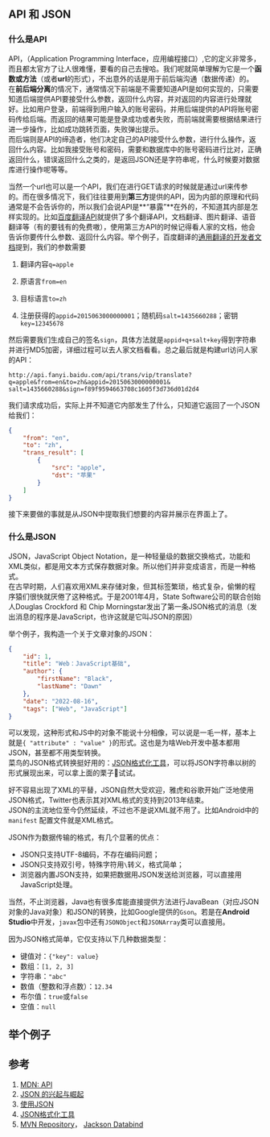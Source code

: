 ## API 和 JSON

### 什么是API

API，（Application Programming Interface，应用编程接口）,它的定义非常多，而且都太官方了让人很难懂，要看的自己去搜哈。我们呢就简单理解为它是一个**函数或方法**（或者**url**的形式），不出意外的话是用于前后端沟通（数据传递）的。  
在**前后端分离**的情况下，通常情况下前端是不需要知道API是如何实现的，只需要知道后端提供API要接受什么参数，返回什么内容，并对返回的内容进行处理就好。比如用户登录，前端得到用户输入的账号密码，并用后端提供的API将账号密码传给后端。而返回的结果可能是登录成功或者失败，而前端就需要根据结果进行进一步操作，比如成功跳转页面，失败弹出提示。  
而后端则是API的缔造者，他们决定自己的API接受什么参数，进行什么操作，返回什么内容。比如我接受账号和密码，需要和数据库中的账号密码进行比对，正确返回什么，错误返回什么之类的，是返回JSON还是字符串呢，什么时候要对数据库进行操作呢等等。

当然一个url也可以是一个API，我们在进行GET请求的时候就是通过url来传参的。而在很多情况下，我们往往要用到**第三方**提供的API，因为内部的原理和代码通常是不会告诉你的，所以我们会说API是**“暴露”**在外的，不知道其内部是怎样实现的。比如[百度翻译API](https://fanyi-api.baidu.com)就提供了多个翻译API，文档翻译、图片翻译、语音翻译等（有的要钱有的免费嗷），使用第三方API的时候记得看人家的文档，他会告诉你要传什么参数、返回什么内容。举个例子，百度翻译的[通用翻译的开发者文档](https://fanyi-api.baidu.com/doc/21)提到，我们的参数需要

1. 翻译内容`q=apple`

2. 原语言`from=en`

3. 目标语言`to=zh`

4. 注册获得的`appid=2015063000000001`；随机码`salt=1435660288`；密钥`key=12345678`

然后需要我们生成自己的签名`sign`，具体方法就是`appid+q+salt+key`得到字符串并进行MD5加密，详细过程可以去人家文档看看。总之最后就是构建url访问人家的API：

```
http://api.fanyi.baidu.com/api/trans/vip/translate?
q=apple&from=en&to=zh&appid=2015063000000001&
salt=1435660288&sign=f89f9594663708c1605f3d736d01d2d4
```

我们请求成功后，实际上并不知道它内部发生了什么，只知道它返回了一个JSON给我们：

```json
{
    "from": "en",
    "to": "zh",
    "trans_result": [
        {
            "src": "apple",
            "dst": "苹果"
        }
    ]
}
```

接下来要做的事就是从JSON中提取我们想要的内容并展示在界面上了。

### 什么是JSON

JSON，JavaScript Object Notation，是一种轻量级的数据交换格式，功能和XML类似，都是用文本方式保存数据对象。所以他们并非变成语言，而是一种格式。  
在古早时期，人们喜欢用XML来存储对象，但其标签繁琐，格式复杂，偷懒的程序猿们很快就厌倦了这种格式。于是2001年4月，State Software公司的联合创始人Douglas Crockford 和 Chip Morningstar发出了第一条JSON格式的消息（发出消息的程序是JavaScript，也许这就是它叫JSON的原因）

举个例子，我构造一个关于文章对象的JSON：

```json
{
    "id": 1,
    "title": "Web：JavaScript基础",
    "author": {
        "firstName": "Black",
        "lastName": "Dawn"
    },
    "date": "2022-08-16",
    "tags": ["Web", "JavaScript"]
}
```

可以发现，这种形式和JS中的对象不能说十分相像，可以说是一毛一样，基本上就是`{ "attribute" : "value" }`的形式。这也是为啥Web开发中基本都用JSON，甚至都不用类型转换。  
菜鸟的JSON格式转换挺好用的：[JSON格式化工具](https://c.runoob.com/front-end/53/)，可以将JSON字符串以树的形式展现出来，可以拿上面的栗子🌰试试。  

好不容易出现了XML的平替，JSON自然大受欢迎，雅虎和谷歌开始广泛地使用JSON格式，Twitter也表示其对XML格式的支持到2013年结束。  
JSON的主流地位至今仍然延续，不过也不是说XML就不用了。比如Android中的 `manifest` 配置文件就是XML格式。

JSON作为数据传输的格式，有几个显著的优点：

- JSON只支持UTF-8编码，不存在编码问题；
- JSON只支持双引号，特殊字符用`\`转义，格式简单；
- 浏览器内置JSON支持，如果把数据用JSON发送给浏览器，可以直接用JavaScript处理。

当然，不止浏览器，Java也有很多库能直接提供方法进行JavaBean（对应JSON对象的Java对象）和JSON的转换，比如Google提供的`Gson`。若是在**Android Studio**中开发，`javax`包中还有`JSONObject`和`JSONArray`类可以直接用。

因为JSON格式简单，它仅支持以下几种数据类型：

- 键值对：`{"key": value}`
- 数组：`[1, 2, 3]`
- 字符串：`"abc"`
- 数值（整数和浮点数）：`12.34`
- 布尔值：`true`或`false`
- 空值：`null`

## 举个例子

## 参考

1. [MDN: API](https://developer.mozilla.org/zh-CN/docs/Glossary/API)
2. [JSON 的兴起与崛起](https://zhuanlan.zhihu.com/p/54824115)
3. [使用JSON](https://www.liaoxuefeng.com/wiki/1252599548343744/1320418650619938)
4. [JSON格式化工具](https://c.runoob.com/front-end/53/)
5. [MVN Repository](https://mvnrepository.com/)， [Jackson Databind](https://mvnrepository.com/artifact/com.fasterxml.jackson.core/jackson-databind)
